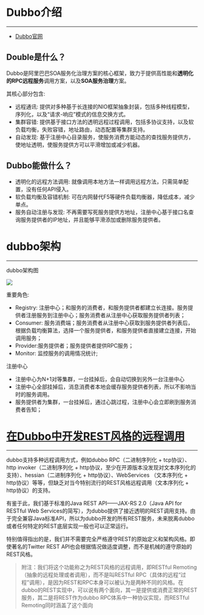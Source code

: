 # Dubbo介绍

-------------------------------------------------------------------------------

- [Dubbo官网](http://dubbo.io/Home-zh.htm)

## Double是什么？

Dubbo是阿里巴巴SOA服务化治理方案的核心框架，致力于提供高性能和**透明化的RPC远程服务**调用方案，以及**SOA服务治理**方案。

其核心部分包含:

-   远程通讯: 提供对多种基于长连接的NIO框架抽象封装，包括多种线程模型，序列化，以及“请求-响应”模式的信息交换方式。
-   集群容错: 提供基于接口方法的透明远程过程调用，包括多协议支持，以及软负载均衡，失败容错，地址路由，动态配置等集群支持。
-   自动发现: 基于注册中心目录服务，使服务消费方能动态的查找服务提供方，使地址透明，使服务提供方可以平滑增加或减少机器。

## Dubbo能做什么？

-   透明化的远程方法调用: 就像调用本地方法一样调用远程方法，只需简单配置，没有任何API侵入。
-   软负载均衡及容错机制: 可在内网替代F5等硬件负载均衡器，降低成本，减少单点。
-   服务自动注册与发现: 不再需要写死服务提供方地址，注册中心基于接口名查询服务提供者的IP地址，并且能够平滑添加或删除服务提供者。


# dubbo架构

-------------------------------------------------------------------------------

dubbo架构图

![](http://upload-images.jianshu.io/upload_images/1435486-42aa237c0814d100.jpg?imageMogr2/auto-orient/strip%7CimageView2/2/w/1240)

重要角色:

+ Registry: 注册中心；和服务的消费者，和服务提供者都建立长连接。服务提供者注册服务到注册中心；服务消费者从注册中心获取服务提供者列表；
+ Consumer: 服务消费端；服务消费者从注册中心获取到服务提供者列表后，根据负载均衡算法，选择一个服务提供者，和服务提供者直接建立连接，开始调用服务；
+ Provider:服务提供者；服务提供者提供RPC服务；
+ Monitor: 监控服务的调用情况统计;

注册中心

+ 注册中心为N+1对等集群，一台挂掉后，会自动切换到另外一台注册中心
+ 注册中心全部挂掉后，消息消费者本地会缓存服务提供者列表，所以不影响当时的服务调用。
+ 服务提供者为集群，一台挂掉后，通过心跳过程，注册中心会立即刷到服务消费者告知；


# [在Dubbo中开发REST风格的远程调用](http://dangdangdotcom.github.io/dubbox/rest.html)

-------------------------------------------------------------------------------

dubbo支持多种远程调用方式，例如dubbo RPC（二进制序列化 + tcp协议）、http invoker（二进制序列化 + http协议，至少在开源版本没发现对文本序列化的支持）、hessian（二进制序列化 + http协议）、WebServices （文本序列化 + http协议）等等，但缺乏对当今特别流行的REST风格远程调用（文本序列化 + http协议）的支持。

有鉴于此，我们基于标准的Java REST API——JAX-RS 2.0（Java API for RESTful Web Services的简写），为dubbo提供了接近透明的REST调用支持。由于完全兼容Java标准API，所以为dubbo开发的所有REST服务，未来脱离dubbo或者任何特定的REST底层实现一般也可以正常运行。

特别值得指出的是，我们并不需要完全严格遵守REST的原始定义和架构风格。即使著名的Twitter REST API也会根据情况做适度调整，而不是机械的遵守原始的REST风格。

> 附注：我们将这个功能称之为REST风格的远程调用，即RESTful Remoting（抽象的远程处理或者调用），而不是叫RESTful RPC（具体的远程“过程”调用），是因为REST和RPC本身可以被认为是两种不同的风格。在dubbo的REST实现中，可以说有两个面向，其一是提供或消费正常的REST服务，其二是将REST作为dubbo RPC体系中一种协议实现，而RESTful Remoting同时涵盖了这个面向

